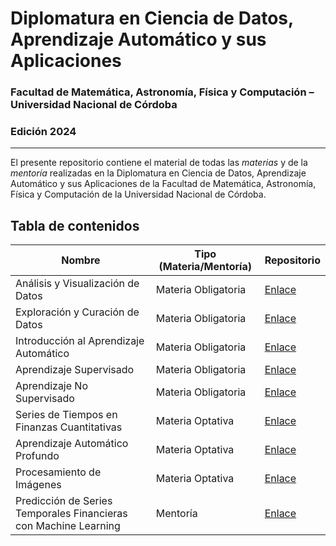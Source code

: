 # Diplomatura en Ciencia de Datos, Aprendizaje Automático y sus Aplicaciones

### Facultad de Matemática, Astronomía, Física y Computación – Universidad Nacional de Córdoba

### Edición 2024

---

El presente repositorio contiene el material de todas las _materias_ y de la _mentoría_ realizadas en la Diplomatura en Ciencia de Datos, Aprendizaje Automático y sus Aplicaciones de la Facultad de Matemática, Astronomía, Física y Computación de la Universidad Nacional de Córdoba.

## Tabla de contenidos

<div align="center">

<!-- prettier-ignore -->
| Nombre | Tipo (Materia/Mentoría) | Repositorio |
| ------ | ------------------------ | ----------- |
| Análisis y Visualización de Datos | Materia Obligatoria | [Enlace](https://github.com/helcsnewsxd/famaf-data_science-data_analysis_and_visualization) |
| Exploración y Curación de Datos | Materia Obligatoria | [Enlace](https://github.com/helcsnewsxd/famaf-data_science-data_exploration_and_curation) |
| Introducción al Aprendizaje Automático | Materia Obligatoria | [Enlace](https://github.com/helcsnewsxd/famaf-data_science-machine_learning_introduction) |
| Aprendizaje Supervisado | Materia Obligatoria | [Enlace](https://github.com/helcsnewsxd/famaf-data_science-supervised_learning) |
| Aprendizaje No Supervisado | Materia Obligatoria | [Enlace](https://github.com/helcsnewsxd/famaf-data_science-unsupervised_learning) |
| Series de Tiempos en Finanzas Cuantitativas | Materia Optativa | [Enlace](https://github.com/helcsnewsxd/famaf-data_science-time_series_in_finance) |
| Aprendizaje Automático Profundo | Materia Optativa | [Enlace](https://github.com/helcsnewsxd/famaf-data_science-deep_learning_introduction) |
| Procesamiento de Imágenes | Materia Optativa | [Enlace](https://github.com/helcsnewsxd/famaf-data_science-image_processing) |
| Predicción de Series Temporales Financieras con Machine Learning | Mentoría | [Enlace](https://github.com/helcsnewsxd/famaf-data_science-mentoring_project) |

</div>
